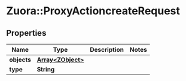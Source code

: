 # Zuora::ProxyActioncreateRequest

## Properties
Name | Type | Description | Notes
------------ | ------------- | ------------- | -------------
**objects** | [**Array&lt;ZObject&gt;**](ZObject.md) |  | 
**type** | **String** |  | 


